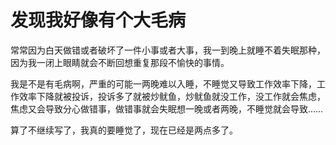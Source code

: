 # 发现我好像有个大毛病

常常因为白天做错或者破坏了一件小事或者大事，我一到晚上就睡不着失眠那种，因为我一闭上眼睛就会不断回想重复那段不愉快的事情。

我是不是有毛病啊，严重的可能一两晚难以入睡，不睡觉又导致工作效率下降，工作效率下降就被投诉，投诉多了就被炒鱿鱼，炒鱿鱼就没工作，没工作就会焦虑，焦虑又会导致分心做错事，做错事就会失眠想一晚或者两晚，不睡觉就会导致……

算了不继续写了，我真的要睡觉了，现在已经是两点多了。